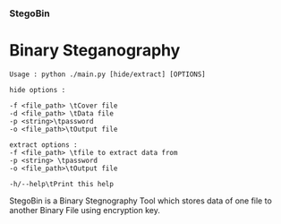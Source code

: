 ### StegoBin
# Binary Steganography
```
Usage : python ./main.py [hide/extract] [OPTIONS]

hide options :

-f <file_path> \tCover file
-d <file_path> \tData file
-p <string>\tpassword
-o <file_path>\tOutput file 

extract options : 
-f <file_path> \tfile to extract data from 
-p <string> \tpassword
-o <file_path>\tOutput file 

-h/--help\tPrint this help 

```
StegoBin is a Binary Stegnography Tool which stores data of one file to another Binary File using encryption key.
